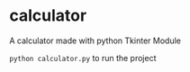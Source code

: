 # calculator
A calculator made with python Tkinter Module

```python calculator.py``` to run the project
